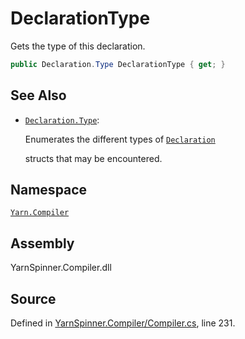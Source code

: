 # DeclarationType

Gets the type of this declaration.

```csharp
public Declaration.Type DeclarationType { get; }
```

## See Also

* [`Declaration.Type`](../declaration.type/): 

  Enumerates the different types of [`Declaration`](./)

  structs that may be encountered.

## Namespace

[`Yarn.Compiler`](../)

## Assembly

YarnSpinner.Compiler.dll

## Source

Defined in [YarnSpinner.Compiler/Compiler.cs](https://github.com/YarnSpinnerTool/YarnSpinner//blob/develop/YarnSpinner.Compiler/Compiler.cs#L231), line 231.

